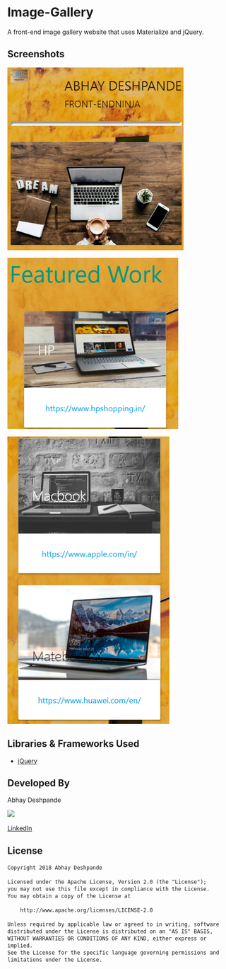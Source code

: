 # Image-Gallery

A front-end image gallery website that uses Materialize and jQuery.

## Screenshots

<img src="./screenshots/1.png">&ensp;

<img src="./screenshots/2.png">&ensp;

<img src="./screenshots/3.png">&ensp;

## Libraries & Frameworks Used

- [jQuery](https://jquery.com)

## Developed By

Abhay Deshpande

<img src="https://github.com/abhaydee.png" width="20%">

[LinkedIn](https://linkedin.com/in/abhaydee)

## License

    Copyright 2018 Abhay Deshpande

    Licensed under the Apache License, Version 2.0 (the "License");
    you may not use this file except in compliance with the License.
    You may obtain a copy of the License at

        http://www.apache.org/licenses/LICENSE-2.0

    Unless required by applicable law or agreed to in writing, software
    distributed under the License is distributed on an "AS IS" BASIS,
    WITHOUT WARRANTIES OR CONDITIONS OF ANY KIND, either express or implied.
    See the License for the specific language governing permissions and
    limitations under the License.
